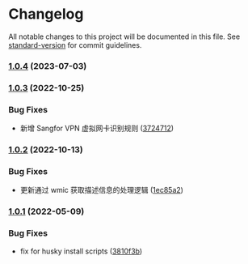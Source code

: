 # Changelog

All notable changes to this project will be documented in this file. See [standard-version](https://github.com/conventional-changelog/standard-version) for commit guidelines.

### [1.0.4](https://github.com/lzwme/get-physical-address/compare/v1.0.3...v1.0.4) (2023-07-03)

### [1.0.3](https://github.com/lzwme/get-physical-address/compare/v1.0.2...v1.0.3) (2022-10-25)

### Bug Fixes

- 新增 Sangfor VPN 虚拟网卡识别规则 ([3724712](https://github.com/lzwme/get-physical-address/commit/3724712356c994afb487843eb189e4555f61bd70))

### [1.0.2](https://github.com/lzwme/get-physical-address/compare/v1.0.1...v1.0.2) (2022-10-13)

### Bug Fixes

- 更新通过 wmic 获取描述信息的处理逻辑 ([1ec85a2](https://github.com/lzwme/get-physical-address/commit/1ec85a2a47e3d6031858c37396952e46ad669461))

### [1.0.1](https://github.com/lzwme/get-physical-address/compare/v1.0.0...v1.0.1) (2022-05-09)

### Bug Fixes

- fix for husky install scripts ([3810f3b](https://github.com/lzwme/get-physical-address/commit/3810f3b6360e46c551fa2d47573ce0c518a36201))
